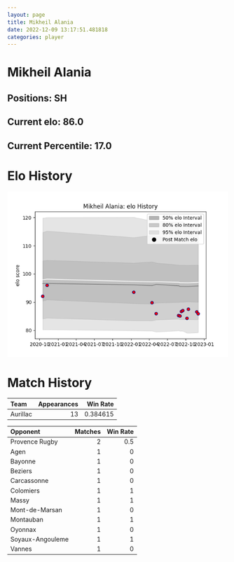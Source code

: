 ```yaml
---  
layout: page  
title: Mikheil Alania  
date: 2022-12-09 13:17:51.481818  
categories: player  
---
```

# Mikheil Alania

## Positions: SH

## Current elo: 86.0

## Current Percentile: 17.0

# Elo History


![elo history](history_MikheilAlania.png)
# Match History


| Team     |   Appearances |   Win Rate |
|:---------|--------------:|-----------:|
| Aurillac |            13 |   0.384615 |

| Opponent         |   Matches |   Win Rate |
|:-----------------|----------:|-----------:|
| Provence Rugby   |         2 |        0.5 |
| Agen             |         1 |        0   |
| Bayonne          |         1 |        0   |
| Beziers          |         1 |        0   |
| Carcassonne      |         1 |        0   |
| Colomiers        |         1 |        1   |
| Massy            |         1 |        1   |
| Mont-de-Marsan   |         1 |        0   |
| Montauban        |         1 |        1   |
| Oyonnax          |         1 |        0   |
| Soyaux-Angouleme |         1 |        1   |
| Vannes           |         1 |        0   |